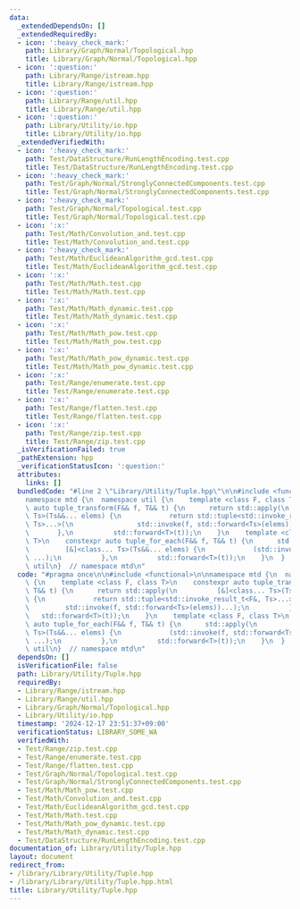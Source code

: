 ```yaml
---
data:
  _extendedDependsOn: []
  _extendedRequiredBy:
  - icon: ':heavy_check_mark:'
    path: Library/Graph/Normal/Topological.hpp
    title: Library/Graph/Normal/Topological.hpp
  - icon: ':question:'
    path: Library/Range/istream.hpp
    title: Library/Range/istream.hpp
  - icon: ':question:'
    path: Library/Range/util.hpp
    title: Library/Range/util.hpp
  - icon: ':question:'
    path: Library/Utility/io.hpp
    title: Library/Utility/io.hpp
  _extendedVerifiedWith:
  - icon: ':heavy_check_mark:'
    path: Test/DataStructure/RunLengthEncoding.test.cpp
    title: Test/DataStructure/RunLengthEncoding.test.cpp
  - icon: ':heavy_check_mark:'
    path: Test/Graph/Normal/StronglyConnectedComponents.test.cpp
    title: Test/Graph/Normal/StronglyConnectedComponents.test.cpp
  - icon: ':heavy_check_mark:'
    path: Test/Graph/Normal/Topological.test.cpp
    title: Test/Graph/Normal/Topological.test.cpp
  - icon: ':x:'
    path: Test/Math/Convolution_and.test.cpp
    title: Test/Math/Convolution_and.test.cpp
  - icon: ':heavy_check_mark:'
    path: Test/Math/EuclideanAlgorithm_gcd.test.cpp
    title: Test/Math/EuclideanAlgorithm_gcd.test.cpp
  - icon: ':x:'
    path: Test/Math/Math.test.cpp
    title: Test/Math/Math.test.cpp
  - icon: ':x:'
    path: Test/Math/Math_dynamic.test.cpp
    title: Test/Math/Math_dynamic.test.cpp
  - icon: ':x:'
    path: Test/Math/Math_pow.test.cpp
    title: Test/Math/Math_pow.test.cpp
  - icon: ':x:'
    path: Test/Math/Math_pow_dynamic.test.cpp
    title: Test/Math/Math_pow_dynamic.test.cpp
  - icon: ':x:'
    path: Test/Range/enumerate.test.cpp
    title: Test/Range/enumerate.test.cpp
  - icon: ':x:'
    path: Test/Range/flatten.test.cpp
    title: Test/Range/flatten.test.cpp
  - icon: ':x:'
    path: Test/Range/zip.test.cpp
    title: Test/Range/zip.test.cpp
  _isVerificationFailed: true
  _pathExtension: hpp
  _verificationStatusIcon: ':question:'
  attributes:
    links: []
  bundledCode: "#line 2 \"Library/Utility/Tuple.hpp\"\n\n#include <functional>\n\n\
    namespace mtd {\n  namespace util {\n    template <class F, class T>\n    constexpr\
    \ auto tuple_transform(F&& f, T&& t) {\n      return std::apply(\n          [&]<class...\
    \ Ts>(Ts&&... elems) {\n            return std::tuple<std::invoke_result_t<F&,\
    \ Ts>...>(\n                std::invoke(f, std::forward<Ts>(elems))...);\n   \
    \       },\n          std::forward<T>(t));\n    }\n    template <class F, class\
    \ T>\n    constexpr auto tuple_for_each(F&& f, T&& t) {\n      std::apply(\n \
    \         [&]<class... Ts>(Ts&&... elems) {\n            (std::invoke(f, std::forward<Ts>(elems)),\
    \ ...);\n          },\n          std::forward<T>(t));\n    }\n  }  // namespace\
    \ util\n}  // namespace mtd\n"
  code: "#pragma once\n\n#include <functional>\n\nnamespace mtd {\n  namespace util\
    \ {\n    template <class F, class T>\n    constexpr auto tuple_transform(F&& f,\
    \ T&& t) {\n      return std::apply(\n          [&]<class... Ts>(Ts&&... elems)\
    \ {\n            return std::tuple<std::invoke_result_t<F&, Ts>...>(\n       \
    \         std::invoke(f, std::forward<Ts>(elems))...);\n          },\n       \
    \   std::forward<T>(t));\n    }\n    template <class F, class T>\n    constexpr\
    \ auto tuple_for_each(F&& f, T&& t) {\n      std::apply(\n          [&]<class...\
    \ Ts>(Ts&&... elems) {\n            (std::invoke(f, std::forward<Ts>(elems)),\
    \ ...);\n          },\n          std::forward<T>(t));\n    }\n  }  // namespace\
    \ util\n}  // namespace mtd\n"
  dependsOn: []
  isVerificationFile: false
  path: Library/Utility/Tuple.hpp
  requiredBy:
  - Library/Range/istream.hpp
  - Library/Range/util.hpp
  - Library/Graph/Normal/Topological.hpp
  - Library/Utility/io.hpp
  timestamp: '2024-12-17 23:51:37+09:00'
  verificationStatus: LIBRARY_SOME_WA
  verifiedWith:
  - Test/Range/zip.test.cpp
  - Test/Range/enumerate.test.cpp
  - Test/Range/flatten.test.cpp
  - Test/Graph/Normal/Topological.test.cpp
  - Test/Graph/Normal/StronglyConnectedComponents.test.cpp
  - Test/Math/Math_pow.test.cpp
  - Test/Math/Convolution_and.test.cpp
  - Test/Math/EuclideanAlgorithm_gcd.test.cpp
  - Test/Math/Math.test.cpp
  - Test/Math/Math_pow_dynamic.test.cpp
  - Test/Math/Math_dynamic.test.cpp
  - Test/DataStructure/RunLengthEncoding.test.cpp
documentation_of: Library/Utility/Tuple.hpp
layout: document
redirect_from:
- /library/Library/Utility/Tuple.hpp
- /library/Library/Utility/Tuple.hpp.html
title: Library/Utility/Tuple.hpp
---
```

